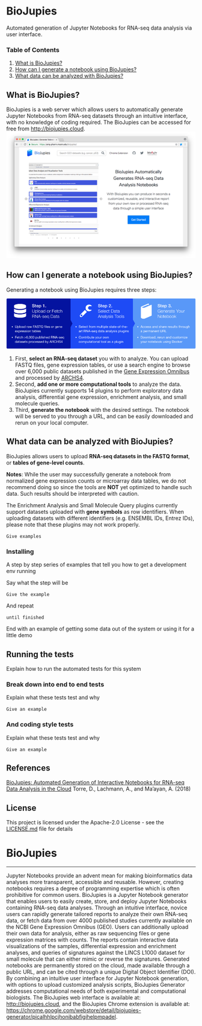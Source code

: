 # BioJupies
Automated generation of Jupyter Notebooks for RNA-seq data analysis via user interface.

### Table of Contents
1. [What is BioJupies?](#what-is-biojupies)
2. [How can I generate a notebook using BioJupies?](#how-can-i-generate-a-notebook-using-biojupies)
3. [What data can be analyzed with BioJupies?](#what-data-can-be-analyzed-with-biojupies)

## What is BioJupies?
BioJupies is a web server which allows users to automatically generate Jupyter Notebooks from RNA-seq datasets through an intuitive interface, with no knowledge of coding required. The BioJupies can be accessed for free from http://biojupies.cloud.
![Screenshot of the BioJupies website landing page.](img/website.png)

## How can I generate a notebook using BioJupies?

Generating a notebook using BioJupies requires three steps:

![Screenshot of the BioJupies website landing page.](img/workflow.png)

1. First, **select an RNA-seq dataset** you with to analyze. You can upload FASTQ files, gene expression tables, or use a search engine to browse over 6,000 public datasets published in the [Gene Expression Omnibus](https://www.ncbi.nlm.nih.gov/geo/) and processed by [ARCHS4](https://amp.pharm.mssm.edu/archs4/).
2. Second, **add one or more computational tools** to analyze the data. BioJupies currently supports 14 plugins to perform exploratory data analysis, differential gene expression, enrichment analysis, and small molecule queries.
3. Third, **generate the notebook** with the desired settings. The notebook will be served to you through a URL, and can be easily downloaded and rerun on your local computer.

## What data can be analyzed with BioJupies?
BioJupies allows users to upload **RNA-seq datasets in the FASTQ format**, or **tables of gene-level counts**.

**Notes**: While the user may successfully generate a notebook from normalized gene expression counts or microarray data tables, we do not recommend doing so since the tools are **NOT** yet optimized to handle such data. Such results should be interpreted with caution.

The Enrichment Analysis and Small Molecule Query plugins currently support datasets uploaded with **gene symbols** as row identifiers. When uploading datasets with different identifiers (e.g. ENSEMBL IDs, Entrez IDs), please note that these plugins may not work properly. 


```
Give examples
```

### Installing

A step by step series of examples that tell you how to get a development env running

Say what the step will be

```
Give the example
```

And repeat

```
until finished
```

End with an example of getting some data out of the system or using it for a little demo

## Running the tests

Explain how to run the automated tests for this system

### Break down into end to end tests

Explain what these tests test and why

```
Give an example
```

### And coding style tests

Explain what these tests test and why

```
Give an example
```

## References
[BioJupies: Automated Generation of Interactive Notebooks for RNA-seq Data Analysis in the Cloud](https://doi.org/10.1101/352476) Torre, D., Lachmann, A., and Ma’ayan, A. (2018)

## License
This project is licensed under the Apache-2.0 License - see the [LICENSE.md](LICENSE.md) file for details


# BioJupies
---

Jupyter Notebooks provide an advent mean for making bioinformatics data analyses more transparent, accessible and reusable. However, creating notebooks requires a degree of programming expertise which is often prohibitive for common users. BioJupies is a Jupyter Notebook generator that enables users to easily create, store, and deploy Jupyter Notebooks containing RNA-seq data analyses. Through an intuitive interface, novice users can rapidly generate tailored reports to analyze their own RNA-seq data, or fetch data from over 4000 published studies currently available on the NCBI Gene Expression Omnibus (GEO). Users can additionally upload their own data for analysis, either as raw sequencing files or gene expression matrices with counts. The reports contain interactive data visualizations of the samples, differential expression and enrichment analyses, and queries of signatures against the LINCS L1000 dataset for small molecule that can either mimic or reverse the signatures. Generated notebooks are permanently stored on the cloud, made available through a public URL, and can be cited through a unique Digital Object Identifier (DOI). By combining an intuitive user interface for Jupyter Notebook generation, with options to upload customized analysis scripts, BioJupies Generator addresses computational needs of both experimental and computational biologists. The BioJupies web interface is available at: http://biojupies.cloud, and the BioJupies Chrome extension is available at: https://chrome.google.com/webstore/detail/biojupies-generator/picalhhlpcjhonibabfigihelpmpadel.
